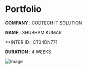 # Portfolio


  **COMPANY** : CODTECH IT SOLUTION

  **NAME** : SHUBHAM KUMAR

  **INTER ID : CT04DN771

  **DURATION** : 4 WEEKS



![Image](https://github.com/user-attachments/assets/37f4f96a-4c9a-4f1f-8906-8ffe39c455e1)
